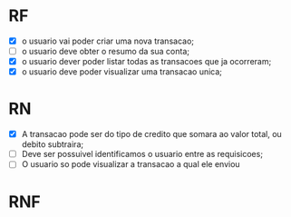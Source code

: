 # RF

- [x] o usuario vai poder criar uma nova transacao;
- [ ] o usuario deve obter o resumo da sua conta;
- [x] o usuario dever poder listar todas as transacoes que ja ocorreram;
- [x] o usuario deve poder visualizar uma transacao unica;

# RN

- [x] A transacao pode ser do tipo de credito que somara ao valor total, ou debito subtraira; 
- [ ] Deve ser possuivel identificamos o usuario entre as requisicoes;
- [ ] O usuario so pode visualizar a transacao a qual ele enviou

# RNF
 